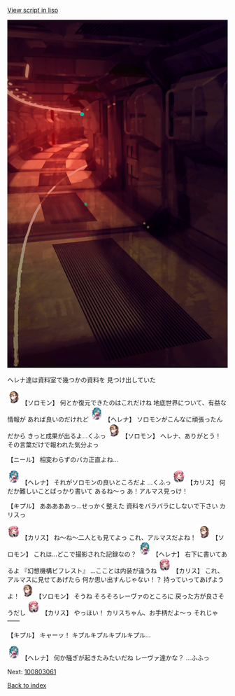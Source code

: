 [View script in lisp](../scripts/100803053.txt)

![red_corridor.png](../images/backgrounds/red_corridor.png)

ヘレナ達は資料室で幾つかの資料を
見つけ出していた

<img src="../images/units/3503111.png" alt="3503111.png" height="34"/>
【ソロモン】
何とか復元できたのはこれだけね
地底世界について、有益な情報が
あれば良いのだけれど

<img src="../images/units/3302811.png" alt="3302811.png" height="34"/>
【ヘレナ】
ソロモンがこんなに頑張ったんだから
きっと成果が出るよ…くふっ

<img src="../images/units/3503111.png" alt="3503111.png" height="34"/>
【ソロモン】
ヘレナ、ありがとう！
その言葉だけで報われた気分よっ

【ニール】
相変わらずのバカ正直よね…

<img src="../images/units/3302811.png" alt="3302811.png" height="34"/>
【ヘレナ】
それがソロモンの良いところだよ
…くふっ

<img src="../images/units/3602511.png" alt="3602511.png" height="34"/>
【カリス】
何だか難しいことばっかり書いて
あるね～っ
あ！アルマス見っけ！

【キプル】
あああああっ…せっかく整えた
資料をバラバラにしないで下さい
カリスっ

<img src="../images/units/3602511.png" alt="3602511.png" height="34"/>
【カリス】
ね～ね～二人とも見てよっ
これ、アルマスだよね！

<img src="../images/units/3503111.png" alt="3503111.png" height="34"/>
【ソロモン】
これは…どこで撮影された記録なの？

<img src="../images/units/3302811.png" alt="3302811.png" height="34"/>
【ヘレナ】
右下に書いてあるよ
『幻想機構ビフレスト』
…こことは内装が違うね

<img src="../images/units/3602511.png" alt="3602511.png" height="34"/>
【カリス】
これ、アルマスに見せてあげたら
何か思い出すんじゃない！？
持っていってあげようよ！

<img src="../images/units/3503111.png" alt="3503111.png" height="34"/>
【ソロモン】
そうね
そろそろレーヴァのところに
戻った方が良さそうだし

<img src="../images/units/3602511.png" alt="3602511.png" height="34"/>
【カリス】
やっほい！
カリスちゃん、お手柄だよ～っ
それじゃ――

【キプル】
キャーッ！
キプルキプルキプルキプル…

<img src="../images/units/3302811.png" alt="3302811.png" height="34"/>
【ヘレナ】
何か騒ぎが起きたみたいだね
レーヴァ達かな？
…ふふっ

Next: [100803061](100803061.md)

[Back to index](index.md)
